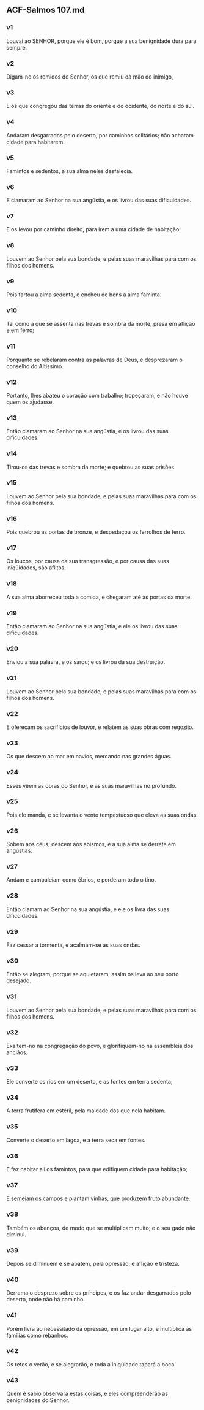 ## ACF-Salmos 107.md
### v1
 Louvai ao SENHOR, porque ele é bom, porque a sua benignidade dura para sempre.
### v2
 Digam-no os remidos do Senhor, os que remiu da mão do inimigo,
### v3
 E os que congregou das terras do oriente e do ocidente, do norte e do sul.
### v4
 Andaram desgarrados pelo deserto, por caminhos solitários; não acharam cidade para habitarem.
### v5
 Famintos e sedentos, a sua alma neles desfalecia.
### v6
 E clamaram ao Senhor na sua angústia, e os livrou das suas dificuldades.
### v7
 E os levou por caminho direito, para irem a uma cidade de habitação.
### v8
 Louvem ao Senhor pela sua bondade, e pelas suas maravilhas para com os filhos dos homens.
### v9
 Pois fartou a alma sedenta, e encheu de bens a alma faminta.
### v10
 Tal como a que se assenta nas trevas e sombra da morte, presa em aflição e em ferro;
### v11
 Porquanto se rebelaram contra as palavras de Deus, e desprezaram o conselho do Altíssimo.
### v12
 Portanto, lhes abateu o coração com trabalho; tropeçaram, e não houve quem os ajudasse.
### v13
 Então clamaram ao Senhor na sua angústia, e os livrou das suas dificuldades.
### v14
 Tirou-os das trevas e sombra da morte; e quebrou as suas prisões.
### v15
 Louvem ao Senhor pela sua bondade, e pelas suas maravilhas para com os filhos dos homens.
### v16
 Pois quebrou as portas de bronze, e despedaçou os ferrolhos de ferro.
### v17
 Os loucos, por causa da sua transgressão, e por causa das suas iniqüidades, são aflitos.
### v18
 A sua alma aborreceu toda a comida, e chegaram até às portas da morte.
### v19
 Então clamaram ao Senhor na sua angústia, e ele os livrou das suas dificuldades.
### v20
 Enviou a sua palavra, e os sarou; e os livrou da sua destruição.
### v21
 Louvem ao Senhor pela sua bondade, e pelas suas maravilhas para com os filhos dos homens.
### v22
 E ofereçam os sacrifícios de louvor, e relatem as suas obras com regozijo.
### v23
 Os que descem ao mar em navios, mercando nas grandes águas.
### v24
 Esses vêem as obras do Senhor, e as suas maravilhas no profundo.
### v25
 Pois ele manda, e se levanta o vento tempestuoso que eleva as suas ondas.
### v26
 Sobem aos céus; descem aos abismos, e a sua alma se derrete em angústias.
### v27
 Andam e cambaleiam como ébrios, e perderam todo o tino.
### v28
 Então clamam ao Senhor na sua angústia; e ele os livra das suas dificuldades.
### v29
 Faz cessar a tormenta, e acalmam-se as suas ondas.
### v30
 Então se alegram, porque se aquietaram; assim os leva ao seu porto desejado.
### v31
 Louvem ao Senhor pela sua bondade, e pelas suas maravilhas para com os filhos dos homens.
### v32
 Exaltem-no na congregação do povo, e glorifiquem-no na assembléia dos anciãos.
### v33
 Ele converte os rios em um deserto, e as fontes em terra sedenta;
### v34
 A terra frutífera em estéril, pela maldade dos que nela habitam.
### v35
 Converte o deserto em lagoa, e a terra seca em fontes.
### v36
 E faz habitar ali os famintos, para que edifiquem cidade para habitação;
### v37
 E semeiam os campos e plantam vinhas, que produzem fruto abundante.
### v38
 Também os abençoa, de modo que se multiplicam muito; e o seu gado não diminui.
### v39
 Depois se diminuem e se abatem, pela opressão, e aflição e tristeza.
### v40
 Derrama o desprezo sobre os príncipes, e os faz andar desgarrados pelo deserto, onde não há caminho.
### v41
 Porém livra ao necessitado da opressão, em um lugar alto, e multiplica as famílias como rebanhos.
### v42
 Os retos o verão, e se alegrarão, e toda a iniqüidade tapará a boca.
### v43
 Quem é sábio observará estas coisas, e eles compreenderão as benignidades do Senhor.
